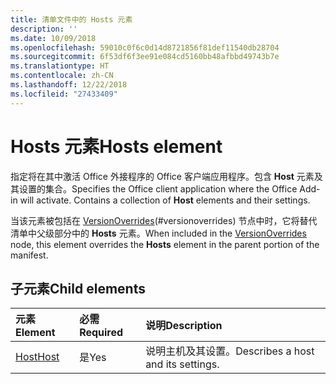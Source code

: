 ```yaml
---
title: 清单文件中的 Hosts 元素
description: ''
ms.date: 10/09/2018
ms.openlocfilehash: 59010c0f6c0d14d8721856f81def11540db28704
ms.sourcegitcommit: 6f53df6f3ee91e084cd5160bb48afbbd49743b7e
ms.translationtype: HT
ms.contentlocale: zh-CN
ms.lasthandoff: 12/22/2018
ms.locfileid: "27433409"
---
```

# <a name="hosts-element"></a><span data-ttu-id="3e6a7-102">Hosts 元素</span><span class="sxs-lookup"><span data-stu-id="3e6a7-102">Hosts element</span></span>

<span data-ttu-id="3e6a7-p101">指定将在其中激活 Office 外接程序的 Office 客户端应用程序。包含 **Host** 元素及其设置的集合。</span><span class="sxs-lookup"><span data-stu-id="3e6a7-p101">Specifies the Office client application where the Office Add-in will activate. Contains a collection of **Host** elements and their settings.</span></span> 

<span data-ttu-id="3e6a7-105">当该元素被包括在 [VersionOverrides](versionoverrides.md)(#versionoverrides) 节点中时，它将替代清单中父级部分中的 **Hosts** 元素。</span><span class="sxs-lookup"><span data-stu-id="3e6a7-105">When included in the [VersionOverrides](versionoverrides.md) node, this element overrides the **Hosts** element in the parent portion of the manifest.</span></span> 

## <a name="child-elements"></a><span data-ttu-id="3e6a7-106">子元素</span><span class="sxs-lookup"><span data-stu-id="3e6a7-106">Child elements</span></span>

|  <span data-ttu-id="3e6a7-107">元素</span><span class="sxs-lookup"><span data-stu-id="3e6a7-107">Element</span></span> |  <span data-ttu-id="3e6a7-108">必需</span><span class="sxs-lookup"><span data-stu-id="3e6a7-108">Required</span></span>  |  <span data-ttu-id="3e6a7-109">说明</span><span class="sxs-lookup"><span data-stu-id="3e6a7-109">Description</span></span>  |
|:-----|:-----|:-----|
|  [<span data-ttu-id="3e6a7-110">Host</span><span class="sxs-lookup"><span data-stu-id="3e6a7-110">Host</span></span>](host.md)    |  <span data-ttu-id="3e6a7-111">是</span><span class="sxs-lookup"><span data-stu-id="3e6a7-111">Yes</span></span>   |  <span data-ttu-id="3e6a7-112">说明主机及其设置。</span><span class="sxs-lookup"><span data-stu-id="3e6a7-112">Describes a host and its settings.</span></span> |
